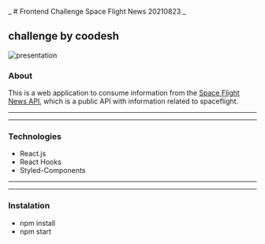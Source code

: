 _ # Frontend Challenge Space Flight News 20210823 _
## challenge by coodesh

![presentation]()

### About

This is a web application to consume  information from the [Space Flight News API](https://api.spaceflightnewsapi.net/v3/documentation), which is  a public API with information related to spaceflight.

---
---

### Technologies
* React.js
* React Hooks
* Styled-Components

---
---

### Instalation
* npm install
* npm start



